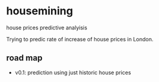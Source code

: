# housemining
house prices predictive analyisis

Trying to predic rate of increase of house prices in London.

road map
--------

- v0.1: prediction using just historic house prices
